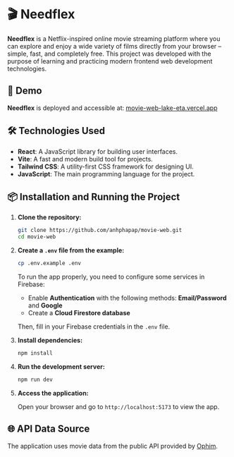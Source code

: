 # 🎬 Needflex

**Needflex** is a Netflix-inspired online movie streaming platform where you can explore and enjoy a wide variety of films directly from your browser – simple, fast, and completely free.
This project was developed with the purpose of learning and practicing modern frontend web development technologies.

## 🚀 Demo

**Needflex** is deployed and accessible at: [movie-web-lake-eta.vercel.app](https://movie-web-lake-eta.vercel.app)

## 🛠️ Technologies Used

- **React**: A JavaScript library for building user interfaces.
- **Vite**: A fast and modern build tool for projects.
- **Tailwind CSS**: A utility-first CSS framework for designing UI.
- **JavaScript**: The main programming language for the project.

## 📦 Installation and Running the Project

1. **Clone the repository:**

   ```bash
   git clone https://github.com/anhphapap/movie-web.git
   cd movie-web
   ```

2. **Create a `.env` file from the example:**

   ```bash
   cp .env.example .env
   ```

   To run the app properly, you need to configure some services in Firebase:

   - Enable **Authentication** with the following methods: **Email/Password** and **Google**
   - Create a **Cloud Firestore database**

   Then, fill in your Firebase credentials in the `.env` file.

3. **Install dependencies:**

   ```bash
   npm install
   ```

4. **Run the development server:**

   ```bash
   npm run dev
   ```

5. **Access the application:**

   Open your browser and go to `http://localhost:5173` to view the app.

## 🌐 API Data Source

The application uses movie data from the public API provided by [Ophim](https://ophim17.cc/api-document).
